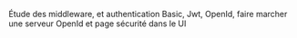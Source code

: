 Étude des middleware, et authentication Basic, Jwt, OpenId, faire marcher une serveur OpenId et page sécurité dans le UI

